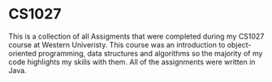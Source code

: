 # CS1027
This is a collection of all Assigments that were completed during my CS1027 course at Western Univeristy. This course was an introduction to object-oriented programming, data structures and algorithms so the majority of my code highlights my skills with them. All of the assignments were written in Java.
